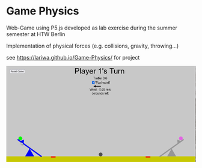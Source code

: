 # Game Physics

Web-Game using P5.js developed as lab exercise during the summer semester at HTW Berlin

Implementation of physical forces (e.g. collisions, gravity, throwing...)

see https://lariwa.github.io/Game-Physics/ for project

![](Animation.gif)
